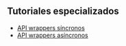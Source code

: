 ## Tutoriales especializados

- [API wrappers síncronos](https://github.com/mondeja/fullstack/tree/master/backend/src/012-protocolos_red/HTTP/cliente/peticiones/GET/tutoriales/api_wraps_sync)
- [API wrappers asíncronos](https://github.com/mondeja/fullstack/tree/master/backend/src/012-protocolos_red/HTTP/cliente/peticiones/GET/tutoriales/api_wraps_async)